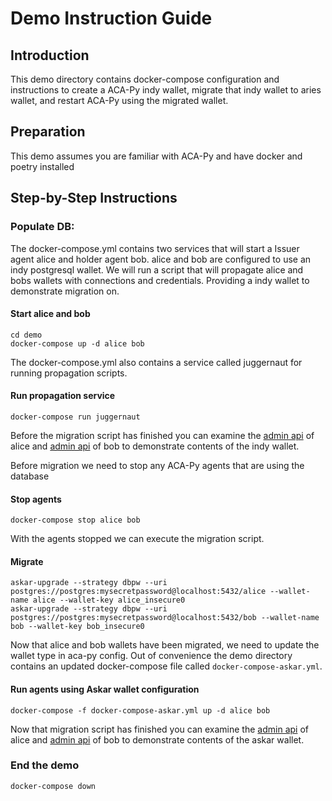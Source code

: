 # Demo Instruction Guide
## Introduction
This demo directory contains docker-compose configuration and instructions to create a ACA-Py indy wallet, migrate that indy wallet to aries wallet, and restart ACA-Py using the migrated wallet.

## Preparation
This demo assumes you are familiar with ACA-Py and have docker and poetry installed

## Step-by-Step Instructions
### Populate DB:
The docker-compose.yml contains two services that will start a Issuer agent alice and holder agent bob. alice and bob are configured to use an indy postgresql wallet. We will run a script that will propagate alice and bobs wallets with connections and credentials. Providing a indy wallet to demonstrate migration on.
#### Start alice and bob
```
cd demo
docker-compose up -d alice bob
```
The docker-compose.yml also contains a service called juggernaut for running propagation scripts.
#### Run propagation service
```
docker-compose run juggernaut
``` 
Before the migration script has finished you can examine the [admin api](http://localhost:3001) of alice and [admin api](http://localhost:3002) of bob to demonstrate contents of the indy wallet.

Before migration we need to stop any ACA-Py agents that are using the database
#### Stop agents
```
docker-compose stop alice bob
```
With the agents stopped we can execute the migration script.
#### Migrate
```
askar-upgrade --strategy dbpw --uri postgres://postgres:mysecretpassword@localhost:5432/alice --wallet-name alice --wallet-key alice_insecure0
askar-upgrade --strategy dbpw --uri postgres://postgres:mysecretpassword@localhost:5432/bob --wallet-name bob --wallet-key bob_insecure0
```
Now that alice and bob wallets have been migrated, we need to update the wallet type in aca-py config. Out of convenience the demo directory contains an updated docker-compose file called `docker-compose-askar.yml`. 
#### Run agents using Askar wallet configuration
```
docker-compose -f docker-compose-askar.yml up -d alice bob
```
Now that migration script has finished you can examine the [admin api](http://localhost:3001/api) of alice and [admin api](http://localhost:3002/api) of bob to demonstrate contents of the askar wallet.
### End the demo
```
docker-compose down
```


